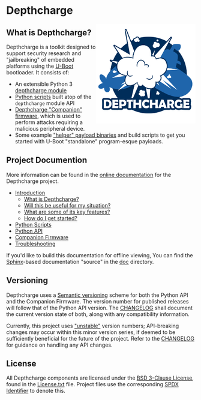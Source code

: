 # Depthcharge

<img align="right" src="doc/images/depthcharge-500.png" height="265" width="265">

## What is Depthcharge?

Depthcharge is a toolkit designed to support security research and
"jailbreaking" of embedded platforms using the [U-Boot] bootloader.
It consists of:

* An extensible Python 3 [depthcharge module]
* [Python scripts] built atop of the `depthcharge` module API
* [Depthcharge "Companion" firmware], which is used to perform attacks requiring a malicious peripheral device.
* Some example ["helper" payload binaries] and build scripts to get you started with U-Boot "standalone" program-esque payloads.

[U-Boot]: https://www.denx.de/wiki/U-Boot
[depthcharge module]: ./python/depthcharge
[Python scripts]: ./python/scripts
[Depthcharge "Companion" firmware]: ./firmware/Arduino
["helper" payload binaries]: ./payloads
["standalone"]: https://gitlab.denx.de/u-boot/u-boot/-/blob/v2020.01/doc/README.standalone


## Project Documention

More information can be found in the [online documentation] for the Depthcharge project.

* [Introduction](https://depthcharge.readthedocs.io/en/latest/introduction.html)
  * [What is Depthcharge?](https://depthcharge.readthedocs.io/en/latest/introduction.html#what-is-depthcharge)
  * [Will this be useful for my situation?](https://depthcharge.readthedocs.io/en/latest/introduction.html#will-this-be-useful-for-my-situation)
  * [What are some of its key features?](https://depthcharge.readthedocs.io/en/latest/introduction.html#what-are-some-of-its-key-features)
  * [How do I get started?](https://depthcharge.readthedocs.io/en/latest/introduction.html#how-do-i-get-started)
* [Python Scripts](https://depthcharge.readthedocs.io/en/latest/scripts/index.html)
* [Python API](https://depthcharge.readthedocs.io/en/latest/api/index.html)
* [Companion Firmware](https://depthcharge.readthedocs.io/en/latest/companion_fw.html)
* [Troubleshooting](https://depthcharge.readthedocs.io/en/latest/troubleshooting.html)


If you'd like to build this documentation for offline viewing, You can find the
[Sphinx]-based documentation "source" in the [doc](./doc) directory.

[online documentation]: https://depthcharge.readthedocs.io
[Sphinx]: https://www.sphinx-doc.org/en/master/

## Versioning

Depthcharge uses a [Semantic versioning] scheme for both the Python API and the Companion Firmware.
The version number for published releases will follow that of the Python API version.
The [CHANGELOG](./CHANGELOG) shall document the current version state of both, along
with any compatibility information.

Currently, this project uses ["unstable"] version numbers; API-breaking changes
may occur within this minor version series, if deemed to be sufficiently
beneficial for the future of the project. Refer to the
[CHANGELOG](./CHANGELOG) for guidance on handling any API changes.

[Semantic versioning]: https://semver.org
["unstable"]: https://semver.org/#spec-item-4

## License

All Depthcharge components are licensed under the [BSD 3-Clause License],
found in the [License.txt] file. Project files use the corresponding
[SPDX Identifier] to denote this.

[BSD 3-Clause License]: https://opensource.org/licenses/BSD-3-Clause
[LICENSE.txt]: ./LICENSE.txt
[SPDX Identifier]: https://spdx.dev/ids
